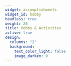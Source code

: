 ```yaml
---
widget: accomplishments
widget_id: hobby
headless: true
weight: 20
title: Hobby & Activities
active: true
design:
  columns: "2"
  background:
    text_color_light: false
    image_darken: 0
---
```

